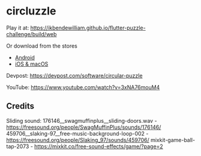 # circluzzle

Play it at: https://ikbendewilliam.github.io/flutter-puzzle-challenge/build/web

Or download from the stores
- [Android](https://play.google.com/store/apps/details?id=be.wive.circluzzle)
- [iOS & macOS](https://apps.apple.com/us/app/circluzzle/id1611980790)

Devpost: https://devpost.com/software/circular-puzzle

YouTube: https://www.youtube.com/watch?v=3xNA76mouM4

## Credits
Sliding sound: 176146__swagmuffinplus__sliding-doors.wav - https://freesound.org/people/SwagMuffinPlus/sounds/176146/
459706__slaking-97__free-music-background-loop-002 - https://freesound.org/people/Slaking_97/sounds/459706/
mixkit-game-ball-tap-2073 - https://mixkit.co/free-sound-effects/game/?page=2
